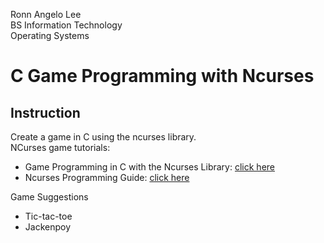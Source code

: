 Ronn Angelo Lee  
BS Information Technology  
Operating Systems  
  
# C Game Programming with Ncurses
## Instruction
Create a game in C using the ncurses library.    
NCurses game tutorials:
- Game Programming in C with the Ncurses Library: [click here](https://www.viget.com/articles/game-programming-in-c-with-the-ncurses-library/)
- Ncurses Programming Guide: [click here](http://www.cs.ukzn.ac.za/~hughm/os/notes/ncurses.html)
    
Game Suggestions
- Tic-tac-toe
- Jackenpoy